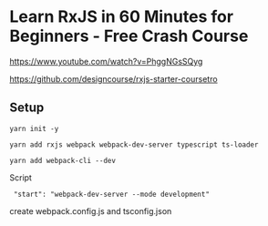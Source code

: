 # Learn RxJS in 60 Minutes for Beginners - Free Crash Course
https://www.youtube.com/watch?v=PhggNGsSQyg

https://github.com/designcourse/rxjs-starter-coursetro


## Setup
```
yarn init -y

yarn add rxjs webpack webpack-dev-server typescript ts-loader

yarn add webpack-cli --dev
```

Script
```
 "start": "webpack-dev-server --mode development"
```

create webpack.config.js and tsconfig.json


